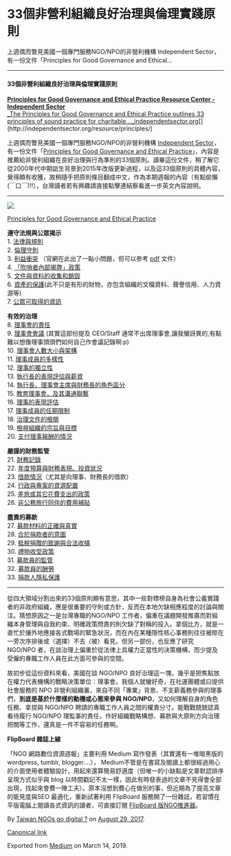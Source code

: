 33個非營利組織良好治理與倫理實踐原則
===================

上週偶而瞥見美國一個專門服務NGO/NPO的非營利機構 Independent Sector，有一份文件「Principles for Good Governance and Ethical…

* * *

#### 33個非營利組織良好治理與倫理實踐原則

[**Principles for Good Governance and Ethical Practice Resource Center - Independent Sector**  
_The Principles for Good Governance and Ethical Practice outlines 33 principles of sound practice for charitable…_independentsector.org](http://independentsector.org/resource/principles/ "http://independentsector.org/resource/principles/")[](http://independentsector.org/resource/principles/)

上週偶而瞥見美國一個專門服務NGO/NPO的非營利機構 [Independent Sector](http://independentsector.org)，有一份文件「[Principles for Good Governance and Ethical Practice](http://independentsector.org/programs/principles-for-good-governance-and-ethical-practice/)」，內容是推薦給非營利組織在良好治理與行為準則的33個原則。讀畢這份文件，稍了解它從2000年代中期誔生背景到2015年改版更新過程，以及這33個原則的具體內容，覺得頗有收獲，故稍隨手把原則條目翻成中文，作為本期週報的內容（有點偷懶(￣口￣)!!），台灣讀者若有興趣請直接點擊連結察看進一步英文內容說明。

* * *

![](https://cdn-images-1.medium.com/max/800/1*sO-oFxOD4PEC2TASw-ydlA.png)

[Principles for Good Governance and Ethical Practice](http://independentsector.org/programs/principles-for-good-governance-and-ethical-practice/)

**遵守法規與公眾揭示**  
1\. [法律與規則](http://independentsector.org/programs/principles-for-good-governance-and-ethical-practice/principle-1/)  
2\. [倫理守則](http://independentsector.org/programs/principles-for-good-governance-and-ethical-practice/principle-2/)  
3\. [利益衝突](http://independentsector.org/programs/principles-for-good-governance-and-ethical-practice/principle-3/) （官網在此出了一點小問題，但可以參考 [pdf](http://independentsector.org/wp-content/uploads/2016/11/Principles2015-Web.pdf) 文件）  
4\. [「吹哨者內部揭弊」政策](http://independentsector.org/programs/principles-for-good-governance-and-ethical-practice/principle-4/)  
5\. [文件與資料的收集和銷毀](http://independentsector.org/programs/principles-for-good-governance-and-ethical-practice/principle-5/)  
6\. [資產的保護](http://independentsector.org/programs/principles-for-good-governance-and-ethical-practice/principle-6/)(此不只是有形的財物，亦包含組織的文檔資料、聲譽信用、人力資源等)  
7\. [公眾可取得的資訊](http://independentsector.org/programs/principles-for-good-governance-and-ethical-practice/principle-7/)

**有效的治理**  
8\. [理事會的責任](http://independentsector.org/programs/principles-for-good-governance-and-ethical-practice/principle-8/)  
9\. [理事會會議](http://independentsector.org/programs/principles-for-good-governance-and-ethical-practice/principle-9/) (其實這部份提及 CEO/Staff 通常不出席理事會,讓我蠻訝異的,有點難以想像理事頭頭們如何自己作會議記錄啊:p)  
10\. [理事會人數大小與架構](http://independentsector.org/programs/principles-for-good-governance-and-ethical-practice/principle-10/)  
11\. [理事成員的多樣性](http://independentsector.org/programs/principles-for-good-governance-and-ethical-practice/principle-11/)  
12\. [理事的獨立性](http://independentsector.org/programs/principles-for-good-governance-and-ethical-practice/principle-12/)  
13\. [執行長的表現評估與薪資](http://independentsector.org/programs/principles-for-good-governance-and-ethical-practice/principle-13/)  
14\. [執行長、理事會主席與財務長的角色區分](http://independentsector.org/programs/principles-for-good-governance-and-ethical-practice/principle-13/)  
15\. [教育理事會，及其溝通聯繫](http://independentsector.org/programs/principles-for-good-governance-and-ethical-practice/principle-15/)  
16\. [理事的表現評估](http://independentsector.org/programs/principles-for-good-governance-and-ethical-practice/principle-16/)  
17\. [理事成員的任期限制](http://independentsector.org/programs/principles-for-good-governance-and-ethical-practice/principle-17/)  
18\. [治理文件的檢閱](http://independentsector.org/programs/principles-for-good-governance-and-ethical-practice/principle-18/)  
19\. [檢視組織的宗旨與目標](http://independentsector.org/programs/principles-for-good-governance-and-ethical-practice/principle-19/)   
20\. [支付理事報酬的情況](http://independentsector.org/programs/principles-for-good-governance-and-ethical-practice/principle-20/)

**嚴謹的財務監管**  
21\. [財務記錄](http://independentsector.org/programs/principles-for-good-governance-and-ethical-practice/principle-21/)  
22\. [年度預算與財務表現、投資狀況](http://independentsector.org/programs/principles-for-good-governance-and-ethical-practice/principle-22/)   
23\. [借款情況](http://independentsector.org/programs/principles-for-good-governance-and-ethical-practice/principle-23/)（尤其是向理事、財務長的借款）  
24\. [行政與專案的資源配置](http://independentsector.org/programs/principles-for-good-governance-and-ethical-practice/principle-24/)  
25\. [差旅或其它花費支出的政策](http://independentsector.org/programs/principles-for-good-governance-and-ethical-practice/principle-25/)  
26\. [非公務旅行同伴的費用補貼](http://independentsector.org/programs/principles-for-good-governance-and-ethical-practice/principle-26/)

**盡責的募款**  
27\. [募款材料的正確與真實](http://independentsector.org/programs/principles-for-good-governance-and-ethical-practice/principle-27/)  
28\. [合於捐款者的意圖](http://independentsector.org/programs/principles-for-good-governance-and-ethical-practice/principle-28/)  
29\. [抵稅捐贈的致謝與合法收據](http://independentsector.org/programs/principles-for-good-governance-and-ethical-practice/principle-29/)  
30\. [禮物收受政策](http://independentsector.org/programs/principles-for-good-governance-and-ethical-practice/principle-30/)  
31\. [募款員的監管](http://independentsector.org/programs/principles-for-good-governance-and-ethical-practice/principle-31/)  
32\. [募款員的酬勞](http://independentsector.org/programs/principles-for-good-governance-and-ethical-practice/principle-32/)  
33\. [捐款人隱私保護](http://independentsector.org/programs/principles-for-good-governance-and-ethical-practice/principle-33/)

* * *

從四大領域分割出來的33個原則頗有意思，其中一些對標榜自身為社會公義實踐者的非政府組織，應是很重要的守則或方針，反而在本地欠缺相應程度的討論與關注。猜想原因之一是台灣專職的NGO/NPO 工作者，偏重在議題開發推廣而對組織本身管理與自我約束、明確政策問責的則欠缺了對稱的投入。拿個比方，就是一直忙於攘外地應接各式戰場的緊急狀況，而在內在某種隱性核心事務則往往被晾在一旁次序排後或（選擇）不去（被）看見。但另一部份，也反應了研究 NGO/NPO 者，在談治理上偏重於從法律上具權力正當性的決策機構，而少提及受僱的專職工作人員在此方面可參與的空間。

故初步從這份資料來看，美國在談 NGO/NPO 良好治理這一塊，幾乎是把焦點放在權力代表機構的戰略決策單位：理事會。我個人就蠻好奇，在社運團體或曰提供社會服務的 NPO 非營利組織裏，來自不同「專業」背景、不支薪義務參與的理事們，**到底是基於什麼樣的動機或心態來參與 NGO/NPO**，又如何理解自身的角色任務、拿捏與 NGO/NPO 聘請的專職工作人員之間的權責分寸。能戰戰兢兢認真看待履行 NGO/NPO 理監事的責任，作好組織戰略構想、募款與大原則方向治理把關等工作，還真是一件不容易的任務啊。

**FlipBoard 雜誌上線**

「NGO 網路數位資源週報」主要利用 Medium 寫作發表（其實還有一堆暗黑版的 wordpress, tumblr, blogger….）， Medium不管是在書寫及閱讀上都很經過用心的介面使用者體驗設計，用起來還算簡易舒適度（但唯一的小缺點是文章默認排序呈現方式似乎與 blog 以時間戳記不太一樣，因此有時發表過的文章不見得會全部出現，找起來會費一陣工夫）。原本沒想到費心在做別的事，但近期為了提高文章的能見度與SEO 最適化，重新試著利用 FlipBoard 服務開了一份雜誌，若習慣在平版電腦上閱讀各式資訊的讀者，可直接訂閱 [FlipBoard 版NGO推進器](https://to.twngo.xyz/flipall)。

By [Taiwan NGOs go digital ?](https://medium.com/@twngo) on [August 29, 2017](https://medium.com/p/80b690416bcc).

[Canonical link](https://medium.com/@twngo/33%E5%80%8B%E9%9D%9E%E7%87%9F%E5%88%A9%E7%B5%84%E7%B9%94%E8%89%AF%E5%A5%BD%E6%B2%BB%E7%90%86%E8%88%87%E5%80%AB%E7%90%86%E5%AF%A6%E8%B8%90%E5%8E%9F%E5%89%87-80b690416bcc)

Exported from [Medium](https://medium.com) on March 14, 2019.